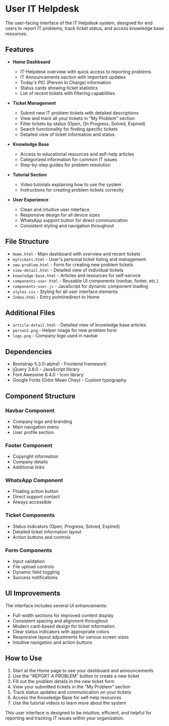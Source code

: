 # User IT Helpdesk

The user-facing interface of the IT Helpdesk system, designed for end users to report IT problems, track ticket status, and access knowledge base resources.

## Features

- **Home Dashboard**

  - IT-Helpdesk overview with quick access to reporting problems
  - IT Announcements section with important updates
  - Today's PIC (Person In Charge) information
  - Status cards showing ticket statistics
  - List of recent tickets with filtering capabilities

- **Ticket Management**

  - Submit new IT problem tickets with detailed descriptions
  - View and track all your tickets in "My Problem" section
  - Filter tickets by status (Open, On Progress, Solved, Expired)
  - Search functionality for finding specific tickets
  - Detailed view of ticket information and status

- **Knowledge Base**
  - Access to educational resources and self-help articles
  - Categorized information for common IT issues
  - Step-by-step guides for problem resolution
- **Tutorial Section**

  - Video tutorials explaining how to use the system
  - Instructions for creating problem tickets correctly

- **User Experience**
  - Clean and intuitive user interface
  - Responsive design for all device sizes
  - WhatsApp support button for direct communication
  - Consistent styling and navigation throughout

## File Structure

- `Home.html` - Main dashboard with overview and recent tickets
- `mytickets.html` - User's personal ticket listing and management
- `new-problem.html` - Form for creating new problem tickets
- `view-detail.html` - Detailed view of individual tickets
- `knowledge-base.html` - Articles and resources for self-service
- `components-user.html` - Reusable UI components (navbar, footer, etc.)
- `components-user.js` - JavaScript for dynamic component loading
- `styles.css` - Styling for all user interface elements
- `Index.html` - Entry point/redirect to Home

## Additional Files

- `article-detail.html` - Detailed view of knowledge base articles
- `person2.png` - Helper image for new problem form
- `logo.png` - Company logo used in navbar

## Dependencies

- Bootstrap 5.3.0-alpha1 - Frontend framework
- jQuery 3.6.0 - JavaScript library
- Font Awesome 6.4.0 - Icon library
- Google Fonts (Odor Mean Chey) - Custom typography

## Component Structure

### Navbar Component
- Company logo and branding
- Main navigation menu
- User profile section

### Footer Component  
- Copyright information
- Company details
- Additional links

### WhatsApp Component
- Floating action button
- Direct support contact
- Always accessible

### Ticket Components
- Status indicators (Open, Progress, Solved, Expired)
- Detailed ticket information layout
- Action buttons and controls

### Form Components
- Input validation
- File upload controls
- Dynamic field toggling
- Success notifications



## UI Improvements

The interface includes several UI enhancements:

- Full-width sections for improved content display
- Consistent spacing and alignment throughout
- Modern card-based design for ticket information
- Clear status indicators with appropriate colors
- Responsive layout adjustments for various screen sizes
- Intuitive navigation and action buttons

## How to Use

1. Start at the Home page to see your dashboard and announcements
2. Use the "REPORT A PROBLEM" button to create a new ticket
3. Fill out the problem details in the new ticket form
4. View your submitted tickets in the "My Problem" section
5. Track status updates and communication on your tickets
6. Access the Knowledge Base for self-help resources
7. Use the tutorial videos to learn more about the system

This user interface is designed to be intuitive, efficient, and helpful for reporting and tracking IT issues within your organization.
